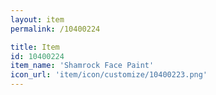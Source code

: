 ```yaml
---
layout: item
permalink: /10400224

title: Item
id: 10400224
item_name: 'Shamrock Face Paint'
icon_url: 'item/icon/customize/10400223.png'
---
```

